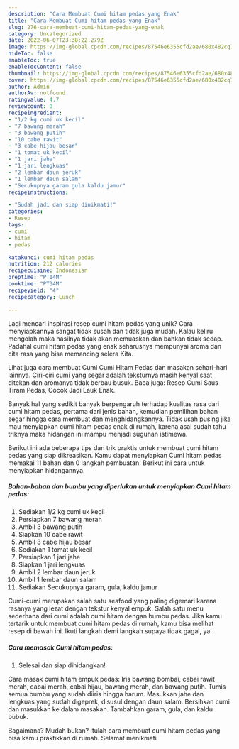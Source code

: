 ```yaml
---
description: "Cara Membuat Cumi hitam pedas yang Enak"
title: "Cara Membuat Cumi hitam pedas yang Enak"
slug: 276-cara-membuat-cumi-hitam-pedas-yang-enak
category: Uncategorized
date: 2022-06-07T23:38:22.279Z
image: https://img-global.cpcdn.com/recipes/87546e6355cfd2ae/680x482cq70/cumi-hitam-pedas-foto-resep-utama.jpg
hideToc: false
enableToc: true
enableTocContent: false
thumbnail: https://img-global.cpcdn.com/recipes/87546e6355cfd2ae/680x482cq70/cumi-hitam-pedas-foto-resep-utama.jpg
cover: https://img-global.cpcdn.com/recipes/87546e6355cfd2ae/680x482cq70/cumi-hitam-pedas-foto-resep-utama.jpg
author: Admin
authorAv: notfound
ratingvalue: 4.7
reviewcount: 8
recipeingredient:
- "1/2 kg cumi uk kecil"
- "7 bawang merah"
- "3 bawang putih"
- "10 cabe rawit"
- "3 cabe hijau besar"
- "1 tomat uk kecil"
- "1 jari jahe"
- "1 jari lengkuas"
- "2 lembar daun jeruk"
- "1 lembar daun salam"
- "Secukupnya garam gula kaldu jamur"
recipeinstructions:

- "Sudah jadi dan siap dinikmati!"
categories:
- Resep
tags:
- cumi
- hitam
- pedas

katakunci: cumi hitam pedas 
nutrition: 212 calories
recipecuisine: Indonesian
preptime: "PT14M"
cooktime: "PT34M"
recipeyield: "4"
recipecategory: Lunch

---
```





Lagi mencari inspirasi resep cumi hitam pedas yang unik? Cara menyiapkannya sangat tidak susah dan tidak juga mudah. Kalau keliru mengolah maka hasilnya tidak akan memuaskan dan bahkan tidak sedap. Padahal cumi hitam pedas yang enak seharusnya mempunyai aroma dan cita rasa yang bisa memancing selera Kita.





Lihat juga cara membuat Cumi Cumi Hitam Pedas dan masakan sehari-hari lainnya. Ciri-ciri cumi yang segar adalah teksturnya masih kenyal saat ditekan dan aromanya tidak berbau busuk. Baca juga: Resep Cumi Saus Tiram Pedas, Cocok Jadi Lauk Enak.

Banyak hal yang sedikit banyak berpengaruh terhadap kualitas rasa dari cumi hitam pedas, pertama dari jenis bahan, kemudian pemilihan bahan segar hingga cara membuat dan menghidangkannya. Tidak usah pusing jika mau menyiapkan cumi hitam pedas enak di rumah, karena asal sudah tahu triknya maka hidangan ini mampu menjadi suguhan istimewa.






Berikut ini ada beberapa tips dan trik praktis untuk membuat cumi hitam pedas yang siap dikreasikan. Kamu dapat menyiapkan Cumi hitam pedas memakai 11 bahan dan 0 langkah pembuatan. Berikut ini cara untuk menyiapkan hidangannya.

<!--inarticleads1-->

##### Bahan-bahan dan bumbu yang diperlukan untuk menyiapkan Cumi hitam pedas:

1. Sediakan 1/2 kg cumi uk kecil
1. Persiapkan 7 bawang merah
1. Ambil 3 bawang putih
1. Siapkan 10 cabe rawit
1. Ambil 3 cabe hijau besar
1. Sediakan 1 tomat uk kecil
1. Persiapkan 1 jari jahe
1. Siapkan 1 jari lengkuas
1. Ambil 2 lembar daun jeruk
1. Ambil 1 lembar daun salam
1. Sediakan Secukupnya garam, gula, kaldu jamur


Cumi-cumi merupakan salah satu seafood yang paling digemari karena rasanya yang lezat dengan tekstur kenyal empuk. Salah satu menu sederhana dari cumi adalah cumi hitam dengan bumbu pedas. Jika kamu tertarik untuk membuat cumi hitam pedas di rumah, kamu bisa melihat resep di bawah ini. Ikuti langkah demi langkah supaya tidak gagal, ya. 

<!--inarticleads2-->

##### Cara memasak Cumi hitam pedas:


1. Selesai dan siap dihidangkan!

Cara masak cumi hitam empuk pedas: Iris bawang bombai, cabai rawit merah, cabai merah, cabai hijau, bawang merah, dan bawang putih. Tumis semua bumbu yang sudah diiris hingga harum. Masukkan jahe dan lengkuas yang sudah digeprek, disusul dengan daun salam. Bersihkan cumi dan masukkan ke dalam masakan. Tambahkan garam, gula, dan kaldu bubuk. 

Bagaimana? Mudah bukan? Itulah cara membuat cumi hitam pedas yang bisa kamu praktikkan di rumah. Selamat menikmati
